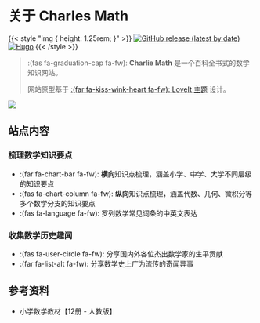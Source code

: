 # 关于 Charles Math


{{< style "img { height: 1.25rem; }" >}}
[![GitHub release (latest by date)](https://img.shields.io/github/v/release/dillonzq/LoveIt?style=flat-square)]()
[![Hugo](https://img.shields.io/badge/Hugo-%5E0.62.0-ff4088?style=flat-square&logo=hugo)](https://gohugo.io/)
{{< /style >}}

> :(fas fa-graduation-cap fa-fw): **Charlie Math** 是一个百科全书式的数学知识网站。
>
> 网站原型基于  [:(far fa-kiss-wink-heart fa-fw): LoveIt 主题](https://github.com/dillonzq/LoveIt) 设计。

![](/images/geometry.jpg " ")

## 站点内容

### 梳理数学知识要点

* :(far fa-chart-bar fa-fw): **横向**知识点梳理，涵盖小学、中学、大学不同层级的知识要点
* :(fas fa-chart-column fa-fw): **纵向**知识点梳理，涵盖代数、几何、微积分等多个数学分支的知识要点
* :(fas fa-language fa-fw): 罗列数学常见词条的中英文表达

### 收集数学历史趣闻

* :(fas fa-user-circle fa-fw): 分享国内外各位杰出数学家的生平贡献
* :(far fa-list-alt fa-fw): 分享数学史上广为流传的奇闻异事

## 参考资料

* 小学数学教材【12册 - 人教版】

